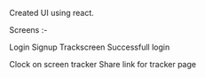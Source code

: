 Created UI using react.

Screens :- 

Login
Signup
Trackscreen
Successfull login

Clock on screen tracker
Share link for tracker page
